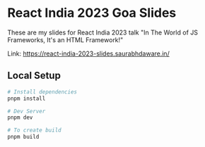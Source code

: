 # React India 2023 Goa Slides

These are my slides for React India 2023 talk "In The World of JS Frameworks, It's an HTML Framework!"

Link: https://react-india-2023-slides.saurabhdaware.in/

## Local Setup

```sh
# Install dependencies
pnpm install

# Dev Server
pnpm dev

# To create build
pnpm build
```
